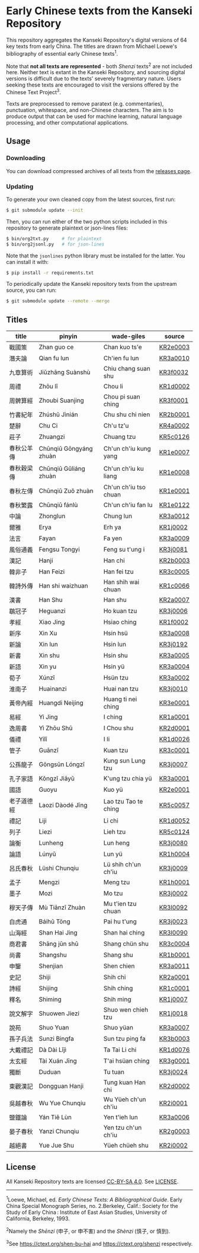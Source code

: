 # Early Chinese texts from the Kanseki Repository
This repository aggregates the Kanseki Repository's digital versions of 64 key texts from early China. The titles are drawn from Michael Loewe's bibliography of essential early Chinese texts<sup>1</sup>.

Note that **not all texts are represented** - both _Shenzi_ texts<sup>2</sup> are not included here. Neither text is extant in the Kanseki Repository, and sourcing digital versions is difficult due to the texts' severely fragmentary nature. Users seeking these texts are encouraged to visit the versions offered by the Chinese Text Project<sup>3</sup>.

Texts are preprocessed to remove paratext (e.g. commentaries), punctuation, whitespace, and non-Chinese characters. The aim is to produce output that can be used for machine learning, natural language processing, and other computational applications.

## Usage
### Downloading
You can download compressed archives of all texts from the [releases page](https://github.com/direct-phonology/ect-krp/releases).
### Updating
To generate your own cleaned copy from the latest sources, first run:
```sh
$ git submodule update --init
```
Then, you can run either of the two python scripts included in this repository to generate plaintext or json-lines files:
```sh
$ bin/org2txt.py     # for plaintext
$ bin/org2jsonl.py   # for json-lines
```
Note that the `jsonlines` python library must be installed for the latter. You can install it with:
```sh
$ pip install -r requirements.txt
```
To periodically update the Kanseki repository texts from the upstream source, you can run:
```sh
$ git submodule update --remote --merge
```
## Titles
|title|pinyin|wade-giles|source|
|-|-|-|-|
|戰國策|Zhan guo ce|Chan kuo ts'e|[KR2e0003](https://www.kanripo.org/text/KR2e0003/)|
|潛夫論|Qian fu lun|Ch'ien fu lun|[KR3a0010](https://www.kanripo.org/text/KR3a0010/)|
|九章算術|Jiǔzhāng Suànshù|Chiu chang suan shu|[KR3f0032](https://www.kanripo.org/text/KR3f0032/)|
|周禮|Zhōu lǐ|Chou li|[KR1d0002](https://www.kanripo.org/text/KR1d0002/)|
|周髀算經|Zhoubi Suanjing|Chou pi suan ching|[KR3f0001](https://www.kanripo.org/text/KR3f0001/)|
|竹書紀年|Zhúshū Jìnián|Chu shu chi nien|[KR2b0001](https://www.kanripo.org/text/KR2b0001/)|
|楚辭|Chu Ci|Ch'u tz'u|[KR4a0002](https://www.kanripo.org/text/KR4a0002/)|
|莊子|Zhuangzi|Chuang tzu|[KR5c0126](https://www.kanripo.org/text/KR5c0126/)|
|春秋公羊傳|Chūnqiū Gōngyáng zhuàn|Ch'un ch'iu kung yang|[KR1e0007](https://www.kanripo.org/text/KR1e0007/)|
|春秋穀梁傳|Chūnqiū Gǔliáng zhuàn|Ch'un ch'iu ku liang|[KR1e0008](https://www.kanripo.org/text/KR1e0008/)|
|春秋左傳|Chūnqiū Zuǒ zhuàn|Ch'un ch'iu tso chuan|[KR1e0001](https://www.kanripo.org/text/KR1e0001/)|
|春秋繁露|Chūnqiū fánlù|Ch'un ch'iu fan lu|[KR1e0122](https://www.kanripo.org/text/KR1e0122/)|
|中論|Zhonglun|Chung lun|[KR3a0012](https://www.kanripo.org/text/KR3a0012/)|
|爾雅|Erya|Erh ya|[KR1j0002](https://www.kanripo.org/text/KR1j0002/)|
|法言|Fayan|Fa yen|[KR3a0009](https://www.kanripo.org/text/KR3a0009/)|
|風俗通義|Fengsu Tongyi|Feng su t'ung i|[KR3j0081](https://www.kanripo.org/text/KR3j0081/)|
|漢記|Hanji|Han chi|[KR2b0003](https://www.kanripo.org/text/KR2b0003/)|
|韓非子|Han Feizi|Han fei tzu|[KR3c0005](https://www.kanripo.org/text/KR3c0005/)|
|韓詩外傳|Han shi waizhuan|Han shih wai chuan|[KR1c0066](https://www.kanripo.org/text/KR1c0066/)|
|漢書|Han Shu|Han shu|[KR2a0007](https://www.kanripo.org/text/KR2a0007/)|
|鶡冠子|Heguanzi|Ho kuan tzu|[KR3j0006](https://www.kanripo.org/text/KR3j0006/)|
|孝經|Xiao Jing|Hsiao ching|[KR1f0002](https://www.kanripo.org/text/KR1f0002/)|
|新序|Xin Xu|Hsin hsü|[KR3a0008](https://www.kanripo.org/text/KR3a0008/)|
|新論|Xin lun|Hsin lun|[KR3j0192](https://www.kanripo.org/text/KR3j0192/)|
|新書|Xin shu|Hsin shu|[KR3a0005](https://www.kanripo.org/text/KR3a0005/)|
|新語|Xin yu|Hsin yü|[KR3a0004](https://www.kanripo.org/text/KR3a0004/)|
|荀子|Xúnzǐ|Hsün tzu|[KR3a0002](https://www.kanripo.org/text/KR3a0002/)|
|淮南子|Huainanzi|Huai nan tzu|[KR3j0010](https://www.kanripo.org/text/KR3j0010/)|
|黃帝內經|Huangdi Neijing|Huang ti nei ching|[KR3e0001](https://www.kanripo.org/text/KR3e0001/)|
|易經|Yi Jing|I ching|[KR1a0001](https://www.kanripo.org/text/KR1a0001/)|
|逸周書|Yì Zhōu Shū|I Chou shu|[KR2d0001](https://www.kanripo.org/text/KR2d0001/)|
|儀禮|Yílǐ|I li|[KR1d0026](https://www.kanripo.org/text/KR1d0026/)|
|管子|Guānzǐ|Kuan tzu|[KR3c0001](https://www.kanripo.org/text/KR3c0001/)|
|公孫龍子|Gōngsūn Lóngzǐ|Kung sun Lung tzu|[KR3j0007](https://www.kanripo.org/text/KR3j0007/)|
|孔子家語|Kǒngzǐ Jiāyǔ|K'ung tzu chia yü|[KR3a0001](https://www.kanripo.org/text/KR3a0001/)|
|國語|Guoyu|Kuo yü|[KR2e0001](https://www.kanripo.org/text/KR2e0001/)|
|老子道德經|Laozi Dàodé Jīng|Lao tzu Tao te ching|[KR5c0057](https://www.kanripo.org/text/KR5c0057/)|
|禮記|Liji|Li chi|[KR1d0052](https://www.kanripo.org/text/KR1d0052/)|
|列子|Liezi|Lieh tzu|[KR5c0124](https://www.kanripo.org/text/KR5c0124/)|
|論衡|Lunheng|Lun heng|[KR3j0080](https://www.kanripo.org/text/KR3j0080/)|
|論語|Lúnyǔ|Lun yü|[KR1h0004](https://www.kanripo.org/text/KR1h0004/)|
|呂氏春秋|Lüshi Chunqiu|Lü shih ch'un ch'iu|[KR3j0009](https://www.kanripo.org/text/KR3j0009/)|
|孟子|Mengzi|Meng tzu|[KR1h0001](https://www.kanripo.org/text/KR1h0001/)|
|墨子|Mozi|Mo tzu|[KR3j0002](https://www.kanripo.org/text/KR3j0002/)|
|穆天子傳|Mù Tiānzǐ Zhuàn|Mu t'ien tzu chuan|[KR3l0092](https://www.kanripo.org/text/KR3l0092/)|
|白虎通|Báihǔ Tōng|Pai hu t'ung|[KR3j0023](https://www.kanripo.org/text/KR3j0023/)|
|山海經|Shan Hai Jing|Shan hai ching|[KR3l0090](https://www.kanripo.org/text/KR3l0090/)|
|商君書|Shāng jūn shū|Shang chün shu|[KR3c0004](https://www.kanripo.org/text/KR3c0004/)|
|尚書|Shangshu|Shang shu|[KR1b0001](https://www.kanripo.org/text/KR1b0001/)|
|申鑒|Shenjian|Shen chien|[KR3a0011](https://www.kanripo.org/text/KR3a0011/)|
|史記|Shiji|Shih chi|[KR2a0001](https://www.kanripo.org/text/KR2a0001/)|
|詩經|Shijing|Shih ching|[KR1c0001](https://www.kanripo.org/text/KR1c0001/)|
|釋名|Shiming|Shih ming|[KR1j0007](https://www.kanripo.org/text/KR1j0007/)|
|說文解字|Shuowen Jiezi|Shuo wen chieh tzu|[KR1j0018](https://www.kanripo.org/text/KR1j0018/)|
|說苑|Shuo Yuan|Shuo yüan|[KR3a0007](https://www.kanripo.org/text/KR3a0007/)|
|孫子兵法|Sunzi Bingfa|Sun tzu ping fa|[KR3b0003](https://www.kanripo.org/text/KR3b0003/)|
|大戴禮記|Dà Dài Lǐjì|Ta Tai Li chi|[KR1d0076](https://www.kanripo.org/text/KR1d0076/)|
|太玄經|Tài Xuán Jīng|T'ai hsüan ching|[KR3g0001](https://www.kanripo.org/text/KR3g0001/)|
|獨斷|Duduan|Tu tuan|[KR3j0024](https://www.kanripo.org/text/KR3j0024/)|
|東觀漢記|Dongguan Hanji|Tung kuan Han chi|[KR2d0002](https://www.kanripo.org/text/KR2d0002/)|
|吳越春秋|Wu Yue Chunqiu|Wu Yüeh ch'un ch'iu|[KR2i0001](https://www.kanripo.org/text/KR2i0001/)|
|鹽鐵論|Yán Tiě Lùn|Yen t'ieh lun|[KR3a0006](https://www.kanripo.org/text/KR3a0006/)|
|晏子春秋|Yanzi Chunqiu|Yen tzu ch'un ch'iu|[KR2g0003](https://www.kanripo.org/text/KR2g0003/)|
|越絕書|Yue Jue Shu|Yüeh chüeh shu|[KR2i0002](https://www.kanripo.org/text/KR2i0002/)|

## License
All Kanseki Repository texts are licensed [CC-BY-SA 4.0](https://creativecommons.org/licenses/by-sa/4.0/legalcode). See [LICENSE](LICENSE).

---

<sup>1</sup>Loewe, Michael, ed. _Early Chinese Texts: A Bibliographical Guide_. Early China Special Monograph Series, no. 2.Berkeley, Calif.: Society for the Study of Early China : Institute of East Asian Studies, University of California, Berkeley, 1993.

<sup>2</sup>Namely the _Shēnzi_ (申子, or 申不害) and the _Shènzi_ (慎子, or 慎到).

<sup>3</sup>See <https://ctext.org/shen-bu-hai> and <https://ctext.org/shenzi> respectively.

